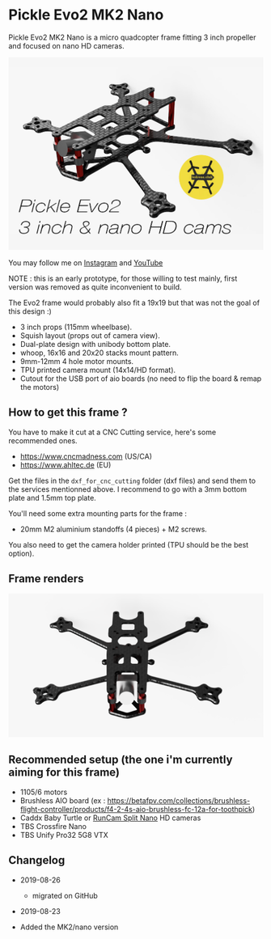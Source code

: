 # Pickle Evo2 MK2 Nano

Pickle Evo2 MK2 Nano is a micro quadcopter frame fitting 3 inch propeller and focused on nano HD cameras.

![Pickle Evo2 MK2](https://github.com/ledroneclub/pickle_evo2_frame/blob/master/gfx/Pickle_Evo2_nano_title.jpg)

You may follow me on [Instagram](https://www.instagram.com/ledrone.club/) and [YouTube](https://www.youtube.com/channel/UCapTPmZgBj52TmWORFjEoqg)

NOTE : this is an early prototype, for those willing to test mainly, first version was removed as quite inconvenient to build.

The Evo2 frame would probably also fit a 19x19 but that was not the goal of this design :)

* 3 inch props (115mm wheelbase).
* Squish layout (props out of camera view).
* Dual-plate design with unibody bottom plate.
* whoop, 16x16 and 20x20 stacks mount pattern.
* 9mm-12mm 4 hole motor mounts.
* TPU printed camera mount (14x14/HD format).
* Cutout for the USB port of aio boards (no need to flip the board & remap the motors)

## How to get this frame ?

You have to make it cut at a CNC Cutting service, here's some recommended ones.

* https://www.cncmadness.com (US/CA)
* https://www.ahltec.de (EU)

Get the files in the ```dxf_for_cnc_cutting``` folder (dxf files) and send them to the services mentionned above. I recommend to go with a 3mm bottom plate and 1.5mm top plate.


You'll need some extra mounting parts for the frame :
- 20mm M2 aluminium standoffs (4 pieces) + M2 screws.

You also need to get the camera holder printed (TPU should be the best option).

## Frame renders

![Render 1](https://github.com/ledroneclub/pickle_evo2_frame/blob/master/gfx/Pickle_evo2_nano_render1.png)

## Recommended setup (the one i'm currently aiming for this frame)

- 1105/6 motors
- Brushless AIO board (ex : https://betafpv.com/collections/brushless-flight-controller/products/f4-2-4s-aio-brushless-fc-12a-for-toothpick)
- Caddx Baby Turtle or [RunCam Split Nano](https://www.banggood.com/RunCam-Split-3-Nano-1080P-60fps-HD-Recording-WDR-Low-Latency-16943-NTSCPAL-Switchable-FPV-Camera-For-RC-Drone-p-1528561.html?p=SI190238022477201908) HD cameras
- TBS Crossfire Nano
- TBS Unify Pro32 5G8 VTX


## Changelog

* 2019-08-26
 	* migrated on GitHub

* 2019-08-23
 * Added the MK2/nano version

